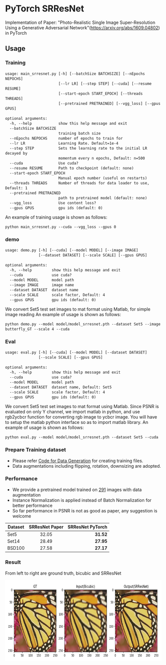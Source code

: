 # PyTorch SRResNet
Implementation of Paper: "Photo-Realistic Single Image Super-Resolution Using a Generative Adversarial Network"(https://arxiv.org/abs/1609.04802) in PyTorch

## Usage
### Training
```
usage: main_srresnet.py [-h] [--batchSize BATCHSIZE] [--nEpochs NEPOCHS]
                        [--lr LR] [--step STEP] [--cuda] [--resume RESUME]
                        [--start-epoch START_EPOCH] [--threads THREADS]
                        [--pretrained PRETRAINED] [--vgg_loss] [--gpus GPUS]

optional arguments:
  -h, --help            show this help message and exit
  --batchSize BATCHSIZE
                        training batch size
  --nEpochs NEPOCHS     number of epochs to train for
  --lr LR               Learning Rate. Default=1e-4
  --step STEP           Sets the learning rate to the initial LR decayed by
                        momentum every n epochs, Default: n=500
  --cuda                Use cuda?
  --resume RESUME       Path to checkpoint (default: none)
  --start-epoch START_EPOCH
                        Manual epoch number (useful on restarts)
  --threads THREADS     Number of threads for data loader to use, Default: 1
  --pretrained PRETRAINED
                        path to pretrained model (default: none)
  --vgg_loss            Use content loss?
  --gpus GPUS           gpu ids (default: 0)
```
An example of training usage is shown as follows:
```
python main_srresnet.py --cuda --vgg_loss --gpus 0
```

### demo
```
usage: demo.py [-h] [--cuda] [--model MODEL] [--image IMAGE]
               [--dataset DATASET] [--scale SCALE] [--gpus GPUS]

optional arguments:
  -h, --help         show this help message and exit
  --cuda             use cuda?
  --model MODEL      model path
  --image IMAGE      image name
  --dataset DATASET  dataset name
  --scale SCALE      scale factor, Default: 4
  --gpus GPUS        gpu ids (default: 0)
```
We convert Set5 test set images to mat format using Matlab, for simple image reading
An example of usage is shown as follows:
```
python demo.py --model model/model_srresnet.pth --dataset Set5 --image butterfly_GT --scale 4 --cuda
```

### Eval
```
usage: eval.py [-h] [--cuda] [--model MODEL] [--dataset DATASET]
               [--scale SCALE] [--gpus GPUS]

optional arguments:
  -h, --help         show this help message and exit
  --cuda             use cuda?
  --model MODEL      model path
  --dataset DATASET  dataset name, Default: Set5
  --scale SCALE      scale factor, Default: 4
  --gpus GPUS        gpu ids (default: 0)
```
We convert Set5 test set images to mat format using Matlab. Since PSNR is evaluated on only Y channel, we import matlab in python, and use rgb2ycbcr function for converting rgb image to ycbcr image. You will have to setup the matlab python interface so as to import matlab library. 
An example of usage is shown as follows:
```
python eval.py --model model/model_srresnet.pth --dataset Set5 --cuda
```

### Prepare Training dataset
  - Please refer [Code for Data Generation](https://github.com/twtygqyy/pytorch-SRResNet/tree/master/data) for creating training files.
  - Data augmentations including flipping, rotation, downsizing are adopted.


### Performance
  - We provide a pretrained model trained on [291](http://cv.snu.ac.kr/research/VDSR/train_data.zip) images with data augmentation
  - Instance Normalization is applied instead of Batch Normalization for better performance 
  - So far performance in PSNR is not as good as paper, any suggestion is welcome
  
| Dataset        | SRResNet Paper          | SRResNet PyTorch|
| ------------- |:-------------:| -----:|
| Set5      | 32.05      | **31.52** |
| Set14     | 28.49      | **27.95** |
| BSD100    | 27.58      | **27.17** |

### Result
From left to right are ground truth, bicubic and SRResNet
<p>
  <img src='result/result.png' height='260' width='700'/>
</p>
